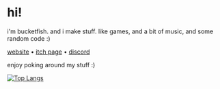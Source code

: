 # hi!
i'm bucketfish. and i make stuff. like games, and a bit of music, and some random code :)

[website](https://bucketfish.me) • [itch page](https://bucketfish.itch.io) • [discord](https://discord.gg/jcV4dM63Y2)

enjoy poking around my stuff :)


[![Top Langs](https://github-readme-stats.vercel.app/api/top-langs/?username=bucketfishy&layout=compact)](https://github.com/anuraghazra/github-readme-stats)

